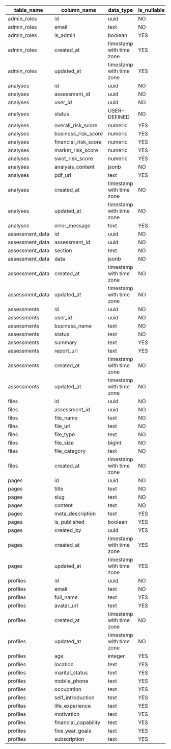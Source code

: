 | table_name      | column_name          | data_type                | is_nullable | column_default             |
| --------------- | -------------------- | ------------------------ | ----------- | -------------------------- |
| admin_roles     | id                   | uuid                     | NO          | gen_random_uuid()          |
| admin_roles     | email                | text                     | NO          | null                       |
| admin_roles     | is_admin             | boolean                  | YES         | false                      |
| admin_roles     | created_at           | timestamp with time zone | YES         | now()                      |
| admin_roles     | updated_at           | timestamp with time zone | YES         | now()                      |
| analyses        | id                   | uuid                     | NO          | uuid_generate_v4()         |
| analyses        | assessment_id        | uuid                     | NO          | null                       |
| analyses        | user_id              | uuid                     | NO          | null                       |
| analyses        | status               | USER-DEFINED             | NO          | 'pending'::analysis_status |
| analyses        | overall_risk_score   | numeric                  | YES         | null                       |
| analyses        | business_risk_score  | numeric                  | YES         | null                       |
| analyses        | financial_risk_score | numeric                  | YES         | null                       |
| analyses        | market_risk_score    | numeric                  | YES         | null                       |
| analyses        | swot_risk_score      | numeric                  | YES         | null                       |
| analyses        | analysis_content     | jsonb                    | NO          | null                       |
| analyses        | pdf_url              | text                     | YES         | null                       |
| analyses        | created_at           | timestamp with time zone | NO          | now()                      |
| analyses        | updated_at           | timestamp with time zone | NO          | now()                      |
| analyses        | error_message        | text                     | YES         | null                       |
| assessment_data | id                   | uuid                     | NO          | uuid_generate_v4()         |
| assessment_data | assessment_id        | uuid                     | NO          | null                       |
| assessment_data | section              | text                     | NO          | null                       |
| assessment_data | data                 | jsonb                    | NO          | null                       |
| assessment_data | created_at           | timestamp with time zone | NO          | now()                      |
| assessment_data | updated_at           | timestamp with time zone | NO          | now()                      |
| assessments     | id                   | uuid                     | NO          | uuid_generate_v4()         |
| assessments     | user_id              | uuid                     | NO          | null                       |
| assessments     | business_name        | text                     | NO          | null                       |
| assessments     | status               | text                     | NO          | 'pending'::text            |
| assessments     | summary              | text                     | YES         | null                       |
| assessments     | report_url           | text                     | YES         | null                       |
| assessments     | created_at           | timestamp with time zone | NO          | now()                      |
| assessments     | updated_at           | timestamp with time zone | NO          | now()                      |
| files           | id                   | uuid                     | NO          | uuid_generate_v4()         |
| files           | assessment_id        | uuid                     | NO          | null                       |
| files           | file_name            | text                     | NO          | null                       |
| files           | file_url             | text                     | NO          | null                       |
| files           | file_type            | text                     | NO          | null                       |
| files           | file_size            | bigint                   | NO          | null                       |
| files           | file_category        | text                     | NO          | null                       |
| files           | created_at           | timestamp with time zone | NO          | now()                      |
| pages           | id                   | uuid                     | NO          | gen_random_uuid()          |
| pages           | title                | text                     | NO          | null                       |
| pages           | slug                 | text                     | NO          | null                       |
| pages           | content              | text                     | NO          | null                       |
| pages           | meta_description     | text                     | YES         | null                       |
| pages           | is_published         | boolean                  | YES         | false                      |
| pages           | created_by           | uuid                     | YES         | null                       |
| pages           | created_at           | timestamp with time zone | YES         | now()                      |
| pages           | updated_at           | timestamp with time zone | YES         | now()                      |
| profiles        | id                   | uuid                     | NO          | null                       |
| profiles        | email                | text                     | NO          | null                       |
| profiles        | full_name            | text                     | YES         | null                       |
| profiles        | avatar_url           | text                     | YES         | null                       |
| profiles        | created_at           | timestamp with time zone | NO          | now()                      |
| profiles        | updated_at           | timestamp with time zone | NO          | now()                      |
| profiles        | age                  | integer                  | YES         | null                       |
| profiles        | location             | text                     | YES         | null                       |
| profiles        | marital_status       | text                     | YES         | null                       |
| profiles        | mobile_phone         | text                     | YES         | null                       |
| profiles        | occupation           | text                     | YES         | null                       |
| profiles        | self_introduction    | text                     | YES         | null                       |
| profiles        | life_experience      | text                     | YES         | null                       |
| profiles        | motivation           | text                     | YES         | null                       |
| profiles        | financial_capability | text                     | YES         | null                       |
| profiles        | five_year_goals      | text                     | YES         | null                       |
| profiles        | subscription         | text                     | YES         | 'חינם'::text               |